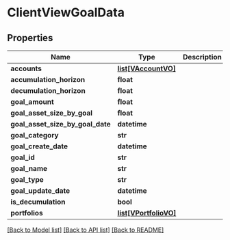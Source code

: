 # ClientViewGoalData

## Properties
Name | Type | Description | Notes
------------ | ------------- | ------------- | -------------
**accounts** | [**list[VAccountVO]**](VAccountVO.md) |  | [optional] 
**accumulation_horizon** | **float** |  | [optional] 
**decumulation_horizon** | **float** |  | [optional] 
**goal_amount** | **float** |  | [optional] 
**goal_asset_size_by_goal** | **float** |  | [optional] 
**goal_asset_size_by_goal_date** | **datetime** |  | [optional] 
**goal_category** | **str** |  | [optional] 
**goal_create_date** | **datetime** |  | [optional] 
**goal_id** | **str** |  | [optional] 
**goal_name** | **str** |  | [optional] 
**goal_type** | **str** |  | [optional] 
**goal_update_date** | **datetime** |  | [optional] 
**is_decumulation** | **bool** |  | [optional] 
**portfolios** | [**list[VPortfolioVO]**](VPortfolioVO.md) |  | [optional] 

[[Back to Model list]](../README.md#documentation-for-models) [[Back to API list]](../README.md#documentation-for-api-endpoints) [[Back to README]](../README.md)


